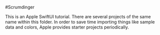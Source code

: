#Scrumdinger

This is an Apple SwiftUI tutorial. There are several projects of the same name within this folder. In order to save time importing things like sample data and colors, Apple provides starter projects periodically. 

